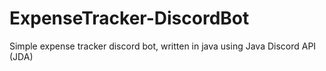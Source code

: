 # ExpenseTracker-DiscordBot
Simple expense tracker discord bot, written in java using Java Discord API (JDA)
